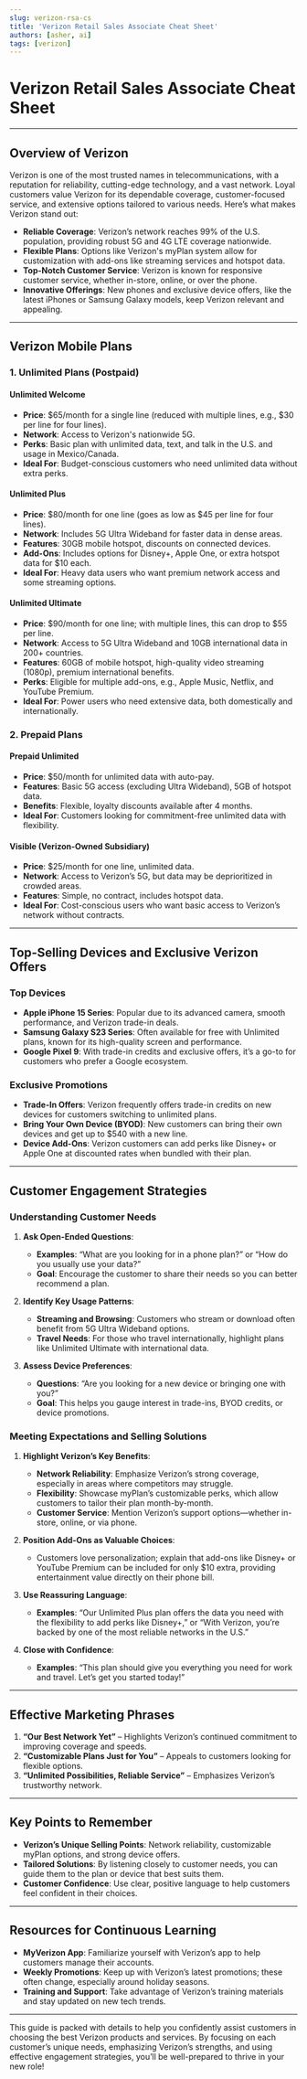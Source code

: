```yaml
---
slug: verizon-rsa-cs
title: 'Verizon Retail Sales Associate Cheat Sheet'
authors: [asher, ai]
tags: [verizon]
---
```


# Verizon Retail Sales Associate Cheat Sheet

---

## Overview of Verizon

Verizon is one of the most trusted names in telecommunications, with a reputation for reliability, cutting-edge technology, and a vast network. Loyal customers value Verizon for its dependable coverage, customer-focused service, and extensive options tailored to various needs. Here’s what makes Verizon stand out:

- **Reliable Coverage**: Verizon’s network reaches 99% of the U.S. population, providing robust 5G and 4G LTE coverage nationwide.
- **Flexible Plans**: Options like Verizon's myPlan system allow for customization with add-ons like streaming services and hotspot data.
- **Top-Notch Customer Service**: Verizon is known for responsive customer service, whether in-store, online, or over the phone.
- **Innovative Offerings**: New phones and exclusive device offers, like the latest iPhones or Samsung Galaxy models, keep Verizon relevant and appealing.

---

## Verizon Mobile Plans

### 1. Unlimited Plans (Postpaid)

#### Unlimited Welcome
   - **Price**: $65/month for a single line (reduced with multiple lines, e.g., $30 per line for four lines).
   - **Network**: Access to Verizon's nationwide 5G.
   - **Perks**: Basic plan with unlimited data, text, and talk in the U.S. and usage in Mexico/Canada.
   - **Ideal For**: Budget-conscious customers who need unlimited data without extra perks.

#### Unlimited Plus
   - **Price**: $80/month for one line (goes as low as $45 per line for four lines).
   - **Network**: Includes 5G Ultra Wideband for faster data in dense areas.
   - **Features**: 30GB mobile hotspot, discounts on connected devices.
   - **Add-Ons**: Includes options for Disney+, Apple One, or extra hotspot data for $10 each.
   - **Ideal For**: Heavy data users who want premium network access and some streaming options.

#### Unlimited Ultimate
   - **Price**: $90/month for one line; with multiple lines, this can drop to $55 per line.
   - **Network**: Access to 5G Ultra Wideband and 10GB international data in 200+ countries.
   - **Features**: 60GB of mobile hotspot, high-quality video streaming (1080p), premium international benefits.
   - **Perks**: Eligible for multiple add-ons, e.g., Apple Music, Netflix, and YouTube Premium.
   - **Ideal For**: Power users who need extensive data, both domestically and internationally.

### 2. Prepaid Plans

#### Prepaid Unlimited
   - **Price**: $50/month for unlimited data with auto-pay.
   - **Features**: Basic 5G access (excluding Ultra Wideband), 5GB of hotspot data.
   - **Benefits**: Flexible, loyalty discounts available after 4 months.
   - **Ideal For**: Customers looking for commitment-free unlimited data with flexibility.

#### Visible (Verizon-Owned Subsidiary)
   - **Price**: $25/month for one line, unlimited data.
   - **Network**: Access to Verizon’s 5G, but data may be deprioritized in crowded areas.
   - **Features**: Simple, no contract, includes hotspot data.
   - **Ideal For**: Cost-conscious users who want basic access to Verizon’s network without contracts.

---

## Top-Selling Devices and Exclusive Verizon Offers

### Top Devices
   - **Apple iPhone 15 Series**: Popular due to its advanced camera, smooth performance, and Verizon trade-in deals.
   - **Samsung Galaxy S23 Series**: Often available for free with Unlimited plans, known for its high-quality screen and performance.
   - **Google Pixel 9**: With trade-in credits and exclusive offers, it’s a go-to for customers who prefer a Google ecosystem.

### Exclusive Promotions
   - **Trade-In Offers**: Verizon frequently offers trade-in credits on new devices for customers switching to unlimited plans.
   - **Bring Your Own Device (BYOD)**: New customers can bring their own devices and get up to $540 with a new line.
   - **Device Add-Ons**: Verizon customers can add perks like Disney+ or Apple One at discounted rates when bundled with their plan.

---

## Customer Engagement Strategies

### Understanding Customer Needs

1. **Ask Open-Ended Questions**:
   - **Examples**: “What are you looking for in a phone plan?” or “How do you usually use your data?”
   - **Goal**: Encourage the customer to share their needs so you can better recommend a plan.

2. **Identify Key Usage Patterns**:
   - **Streaming and Browsing**: Customers who stream or download often benefit from 5G Ultra Wideband options.
   - **Travel Needs**: For those who travel internationally, highlight plans like Unlimited Ultimate with international data.

3. **Assess Device Preferences**:
   - **Questions**: “Are you looking for a new device or bringing one with you?”
   - **Goal**: This helps you gauge interest in trade-ins, BYOD credits, or device promotions.

### Meeting Expectations and Selling Solutions

1. **Highlight Verizon’s Key Benefits**:
   - **Network Reliability**: Emphasize Verizon’s strong coverage, especially in areas where competitors may struggle.
   - **Flexibility**: Showcase myPlan’s customizable perks, which allow customers to tailor their plan month-by-month.
   - **Customer Service**: Mention Verizon’s support options—whether in-store, online, or via phone.

2. **Position Add-Ons as Valuable Choices**:
   - Customers love personalization; explain that add-ons like Disney+ or YouTube Premium can be included for only $10 extra, providing entertainment value directly on their phone bill.

3. **Use Reassuring Language**:
   - **Examples**: “Our Unlimited Plus plan offers the data you need with the flexibility to add perks like Disney+,” or “With Verizon, you’re backed by one of the most reliable networks in the U.S.”

4. **Close with Confidence**:
   - **Examples**: “This plan should give you everything you need for work and travel. Let’s get you started today!”

---

## Effective Marketing Phrases

1. **“Our Best Network Yet”** – Highlights Verizon’s continued commitment to improving coverage and speeds.
2. **“Customizable Plans Just for You”** – Appeals to customers looking for flexible options.
3. **“Unlimited Possibilities, Reliable Service”** – Emphasizes Verizon’s trustworthy network.

---

## Key Points to Remember

- **Verizon’s Unique Selling Points**: Network reliability, customizable myPlan options, and strong device offers.
- **Tailored Solutions**: By listening closely to customer needs, you can guide them to the plan or device that best suits them.
- **Customer Confidence**: Use clear, positive language to help customers feel confident in their choices.

---

## Resources for Continuous Learning

- **MyVerizon App**: Familiarize yourself with Verizon’s app to help customers manage their accounts.
- **Weekly Promotions**: Keep up with Verizon’s latest promotions; these often change, especially around holiday seasons.
- **Training and Support**: Take advantage of Verizon’s training materials and stay updated on new tech trends.

---

This guide is packed with details to help you confidently assist customers in choosing the best Verizon products and services. By focusing on each customer’s unique needs, emphasizing Verizon’s strengths, and using effective engagement strategies, you’ll be well-prepared to thrive in your new role!
